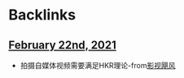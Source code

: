 
# Backlinks
## [February 22nd, 2021](<February 22nd, 2021.md>)
- 拍摄自媒体视频需要满足HKR理论-from[影视飓风](<影视飓风.md>)

